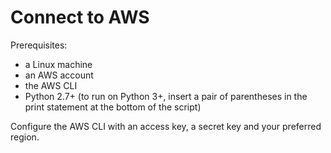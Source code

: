 # Connect to AWS
Prerequisites:
- a Linux machine
- an AWS account
- the AWS CLI
- Python 2.7+ (to run on Python 3+, insert a pair of parentheses in the print statement at the bottom of the script)

Configure the AWS CLI with an access key, a secret key and your preferred region.

